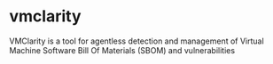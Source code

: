 # vmclarity
VMClarity is a tool for agentless detection and management of Virtual Machine Software Bill Of Materials (SBOM) and vulnerabilities

